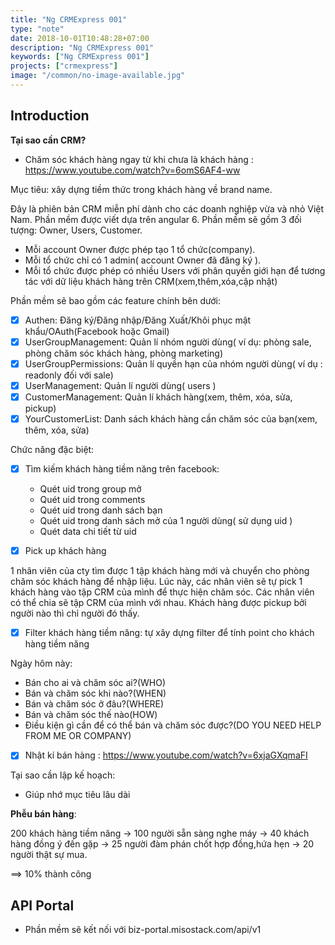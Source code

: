 ```yaml
---
title: "Ng CRMExpress 001"
type: "note"
date: 2018-10-01T10:48:28+07:00
description: "Ng CRMExpress 001"
keywords: ["Ng CRMExpress 001"]
projects: ["crmexpress"]
image: "/common/no-image-available.jpg"
---
```


## Introduction

**Tại sao cần CRM?**

- Chăm sóc khách hàng ngay từ khi chưa là khách hàng : https://www.youtube.com/watch?v=6omS6AF4-ww

Mục tiêu: xây dựng tiềm thức trong khách hàng về brand name.

Đây là phiên bản CRM miễn phí dành cho các doanh nghiệp vừa và nhỏ Việt Nam. Phần mềm được viết dựa trên angular 6.
Phần mềm sẽ gồm 3 đối tượng: Owner, Users, Customer. 
- Mỗi account Owner được phép tạo 1 tổ chức(company).
- Mỗi tổ chức chỉ có 1 admin( account Owner đã đăng ký ).
- Mỗi tổ chức được phép có nhiều Users với phân quyền giới hạn để tương tác với dữ liệu khách hàng trên CRM(xem,thêm,xóa,cập nhật)

Phần mềm sẽ bao gồm các feature chính bên dưới:

- [x] Authen: Đăng ký/Đăng nhập/Đăng Xuất/Khôi phục mật khẩu/OAuth(Facebook hoặc Gmail) 
- [x] UserGroupManagement: Quản lí nhóm người dùng( ví dụ: phòng sale, phòng chăm sóc khách hàng, phòng marketing)
- [x] UserGroupPermissions: Quản lí quyền hạn của nhóm người dùng( ví dụ : readonly đối với sale)
- [x] UserManagement: Quản lí người dùng( users )
- [x] CustomerManagement: Quản lí khách hàng(xem, thêm, xóa, sửa, pickup)
- [x] YourCustomerList: Danh sách khách hàng cần chăm sóc của bạn(xem, thêm, xóa, sửa)

Chức năng đặc biệt:

- [x] Tìm kiếm khách hàng tiềm năng trên facebook:
    + Quét uid trong group mở
    + Quét uid trong comments
    + Quét uid trong danh sách bạn
    + Quét uid trong danh sách mở của 1 người dùng( sử dụng uid )
    + Quét data chi tiết từ uid

- [x] Pick up khách hàng

1 nhân viên của cty tìm được 1 tập khách hàng mới và chuyển cho phòng chăm sóc khách hàng để nhập liệu.
Lúc này, các nhân viên sẽ tự pick 1 khách hàng vào tập CRM của mình để thực hiện chăm sóc.
Các nhân viên có thể chia sẽ tập CRM của mình với nhau. Khách hàng được pickup bởi người nào thì chỉ người 
đó thấy.

- [x] Filter khách hàng tiềm năng: tự xây dựng filter để tính point cho khách hàng tiềm năng

Ngày hôm này:

- Bán cho ai và chăm sóc ai?(WHO)
- Bán và chăm sóc khi nào?(WHEN)
- Bán và chăm sóc ở đâu?(WHERE)
- Bán và chăm sóc thế nào(HOW)
- Điều kiện gì cần để có thể bán và chăm sóc được?(DO YOU NEED HELP FROM ME OR COMPANY)

- [x] Nhật kí bán hàng : https://www.youtube.com/watch?v=6xjaGXqmaFI

Tại sao cần lập kế hoạch:

- Giúp nhớ mục tiêu lâu dài

**Phễu bán hàng**:

200 khách hàng tiềm năng -> 100 người sẵn sàng nghe máy -> 40 khách hàng đồng ý đến gặp -> 25 người đàm phán chốt hợp đồng,hứa hẹn -> 20 người thật sự mua.

==> 10% thành công

## API Portal

- Phần mềm sẽ kết nối với biz-portal.misostack.com/api/v1